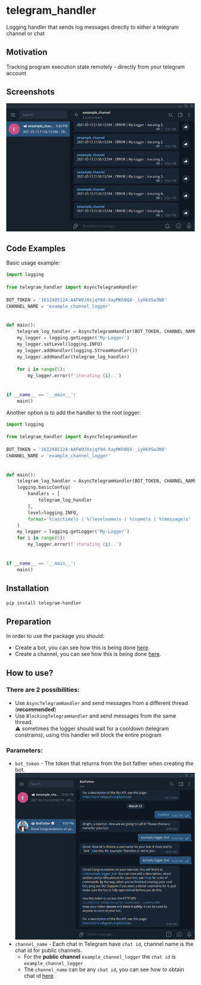 # telegram_handler
Logging handler that sends log messages directly to either a telegram channel or chat  

## Motivation
Tracking program execution state remotely - directly from your telegram account

## Screenshots
![screenshot](screenshot.png)

## Code Examples
Basic usage example:
```python
import logging

from telegram_handler import AsyncTelegramHandler

BOT_TOKEN = '1612485124:AAFW9JXxjqY9d-XayMKh8Q4-_iyHkXSw3N8'
CHANNEL_NAME = 'example_channel_logger'


def main():
    telegram_log_handler = AsyncTelegramHandler(BOT_TOKEN, CHANNEL_NAME)
    my_logger = logging.getLogger('My-Logger')
    my_logger.setLevel(logging.INFO)
    my_logger.addHandler(logging.StreamHandler())
    my_logger.addHandler(telegram_log_handler)

    for i in range(5):
        my_logger.error(f'iterating {i}..')


if __name__ == '__main__':
    main()
```

Another option is to add the handler to the root logger:
```python
import logging

from telegram_handler import AsyncTelegramHandler

BOT_TOKEN = '1612485124:AAFW9JXxjqY9d-XayMKh8Q4-_iyHkXSw3N8'
CHANNEL_NAME = 'example_channel_logger'


def main():
    telegram_log_handler = AsyncTelegramHandler(BOT_TOKEN, CHANNEL_NAME)
    logging.basicConfig(
        handlers = [
            telegram_log_handler
        ],
        level=logging.INFO,
        format='%(asctime)s | %(levelname)s | %(name)s | %(message)s'
    )
    my_logger = logging.getLogger('My-Logger')
    for i in range(5):
        my_logger.error(f'iterating {i}..')


if __name__ == '__main__':
    main()

```

## Installation
`pip install telegram-handler`

## Preparation
In order to use the package you should:
- Create a bot, you can see how this is being done
  [here](https://core.telegram.org/bots#3-how-do-i-create-a-bot).
- Create a channel, you can see how this is being done
  [here](https://www.logaster.com/blog/how-create-telegram-channel/).

## How to use?
### There are 2 possibilities:
- Use `AsyncTelegramHandler` and send messages from a different thread (__recommended__)
- Use `BlockingTelegramHandler` and send messages from the same thread.  
  :warning: sometimes the logger should wait for a cooldown (telegram constrains),
  using this handler will block the entire program
  
### Parameters:
- `bot_token` - The token that returns from the bot father when creating the bot.  
![bot_token](bot%20token.png)
- `channel_name` - Each chat in Telegram have `chat id`, channel name is the chat id for public channels.
  - For the __public channel__ `example_channel_logger` the `chat id` is `example_channel_logger`
  - The `channel_name` can be any `chat id`, you can see how to obtain chat id 
    [here](http://techblog.sillifish.co.uk/2020/03/30/telegram-chat-id-and-token-id/).
